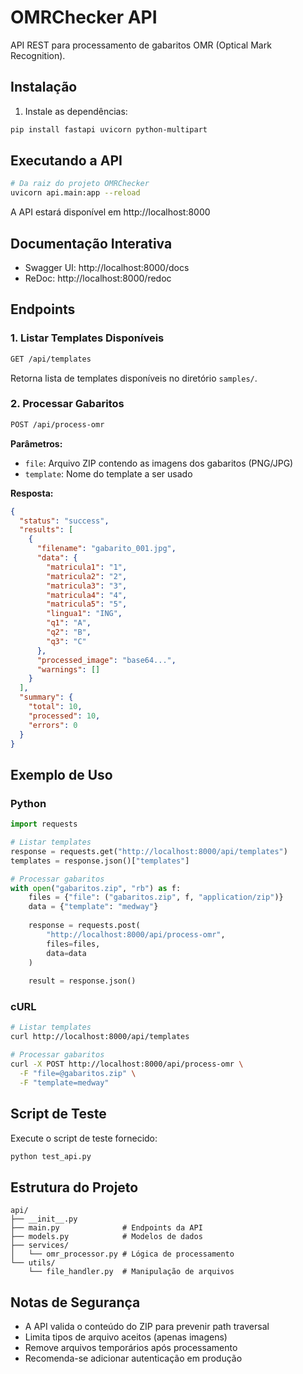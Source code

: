 # OMRChecker API

API REST para processamento de gabaritos OMR (Optical Mark Recognition).

## Instalação

1. Instale as dependências:
```bash
pip install fastapi uvicorn python-multipart
```

## Executando a API

```bash
# Da raiz do projeto OMRChecker
uvicorn api.main:app --reload
```

A API estará disponível em http://localhost:8000

## Documentação Interativa

- Swagger UI: http://localhost:8000/docs
- ReDoc: http://localhost:8000/redoc

## Endpoints

### 1. Listar Templates Disponíveis

```bash
GET /api/templates
```

Retorna lista de templates disponíveis no diretório `samples/`.

### 2. Processar Gabaritos

```bash
POST /api/process-omr
```

**Parâmetros:**
- `file`: Arquivo ZIP contendo as imagens dos gabaritos (PNG/JPG)
- `template`: Nome do template a ser usado

**Resposta:**
```json
{
  "status": "success",
  "results": [
    {
      "filename": "gabarito_001.jpg",
      "data": {
        "matricula1": "1",
        "matricula2": "2",
        "matricula3": "3",
        "matricula4": "4",
        "matricula5": "5",
        "lingua1": "ING",
        "q1": "A",
        "q2": "B",
        "q3": "C"
      },
      "processed_image": "base64...",
      "warnings": []
    }
  ],
  "summary": {
    "total": 10,
    "processed": 10,
    "errors": 0
  }
}
```

## Exemplo de Uso

### Python
```python
import requests

# Listar templates
response = requests.get("http://localhost:8000/api/templates")
templates = response.json()["templates"]

# Processar gabaritos
with open("gabaritos.zip", "rb") as f:
    files = {"file": ("gabaritos.zip", f, "application/zip")}
    data = {"template": "medway"}
    
    response = requests.post(
        "http://localhost:8000/api/process-omr",
        files=files,
        data=data
    )
    
    result = response.json()
```

### cURL
```bash
# Listar templates
curl http://localhost:8000/api/templates

# Processar gabaritos
curl -X POST http://localhost:8000/api/process-omr \
  -F "file=@gabaritos.zip" \
  -F "template=medway"
```

## Script de Teste

Execute o script de teste fornecido:

```bash
python test_api.py
```

## Estrutura do Projeto

```
api/
├── __init__.py
├── main.py              # Endpoints da API
├── models.py            # Modelos de dados
├── services/
│   └── omr_processor.py # Lógica de processamento
└── utils/
    └── file_handler.py  # Manipulação de arquivos
```

## Notas de Segurança

- A API valida o conteúdo do ZIP para prevenir path traversal
- Limita tipos de arquivo aceitos (apenas imagens)
- Remove arquivos temporários após processamento
- Recomenda-se adicionar autenticação em produção